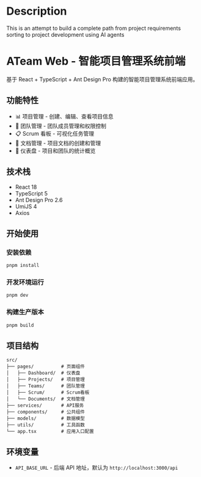 # Description

This is an attempt to build a complete path from project requirements sorting to project development using AI agents

# ATeam Web - 智能项目管理系统前端

基于 React + TypeScript + Ant Design Pro 构建的智能项目管理系统前端应用。

## 功能特性

- 📊 项目管理 - 创建、编辑、查看项目信息
- 👥 团队管理 - 团队成员管理和权限控制
- 📋 Scrum 看板 - 可视化任务管理
- 📄 文档管理 - 项目文档的创建和管理
- 🎯 仪表盘 - 项目和团队的统计概览

## 技术栈

- React 18
- TypeScript 5
- Ant Design Pro 2.6
- UmiJS 4
- Axios

## 开始使用

### 安装依赖

```bash
pnpm install
```

### 开发环境运行

```bash
pnpm dev
```

### 构建生产版本

```bash
pnpm build
```

## 项目结构

```
src/
├── pages/          # 页面组件
│   ├── Dashboard/  # 仪表盘
│   ├── Projects/   # 项目管理
│   ├── Teams/      # 团队管理
│   ├── Scrum/      # Scrum看板
│   └── Documents/  # 文档管理
├── services/       # API服务
├── components/     # 公共组件
├── models/         # 数据模型
├── utils/          # 工具函数
└── app.tsx         # 应用入口配置
```

## 环境变量

- `API_BASE_URL` - 后端 API 地址，默认为 `http://localhost:3000/api`
